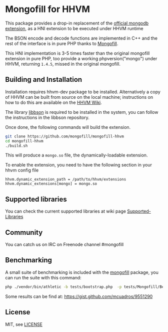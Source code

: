 Mongofill for HHVM
==============================

This package provides a drop-in replacement of the [official mongodb extension](https://github.com/mongodb/mongo-php-driver), as a HNI extension to be executed under HHVM runtime
 
The BSON encode and decode functions are implemented in C++ and the rest of the interface is in pure PHP thanks to    [Mongofill](https://github.com/mongofill/mongofill).

This HNI implementation is 3-5 times faster than the original mongofill extension in pure PHP, too provide a working phpversion("mongo") under HHVM, returning `1.4.5`, missed in the original mongofill.


Building and Installation
-------------------------
Installation requires hhvm-dev package to be installed. Alternatively a copy of HHVM can be built from source on the local machine; instructions on how to do this are available on the [HHVM Wiki](https://github.com/facebook/hhvm/wiki ). 

The library [libbson](https://github.com/mongodb/libbson) is required to be installed in the system, you can follow the instructions in the libbson repository.

Once done, the following commands will build the extension.

```sh
git clone https://github.com/mongofill/mongofill-hhvm
cd mongofill-hhvm
./build.sh
```

This will produce a `mongo.so` file, the dynamically-loadable extension.

To enable the extension, you need to have the following section in your hhvm config file

```
hhvm.dynamic_extension_path = /path/to/hhvm/extensions
hhvm.dynamic_extensions[mongo] = mongo.so
```

Supported libraries
-------------------

You can check the current supported libraries at wiki page [Supported-Libraries](https://github.com/koubas/mongofill/wiki/Supported-Libraries)


Community
---------

You can catch us on IRC on Freenode channel #mongofill


Benchmarking
---------

A small suite of benchmarking is included with the [mongofill](https://github.com/mongofill/mongofill) package, you can run the suite with this command:

``` bash
php ./vendor/bin/athletic -b tests/bootstrap.php  -p tests/Mongofill/Benchmarks/
```

Some results can be find at: https://gist.github.com/mcuadros/9551290


License
-------

MIT, see [LICENSE](LICENSE)
